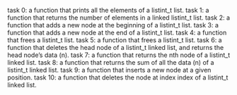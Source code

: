 task 0: a function that prints all the elements of a listint_t list.
task 1: a function that returns the number of elements in a linked listint_t list.
task 2:  a function that adds a new node at the beginning of a listint_t list.
task 3: a function that adds a new node at the end of a listint_t list.
task 4: a function that frees a listint_t list.
task 5: a function that frees a listint_t list.
task 6: a function that deletes the head node of a listint_t linked list, and returns the head node’s data (n).
task 7: a function that returns the nth node of a listint_t linked list.
task 8: a function that returns the sum of all the data (n) of a listint_t linked list.
task 9: a function that inserts a new node at a given position.
task 10: a function that deletes the node at index index of a listint_t linked list.
